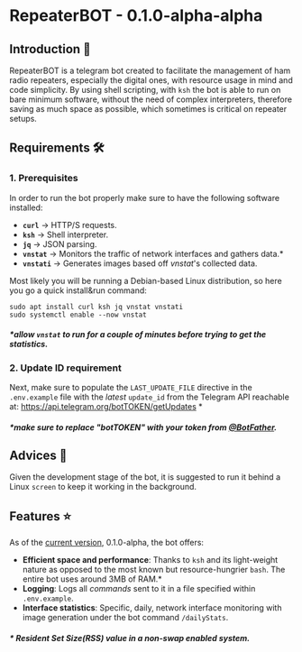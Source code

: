 # RepeaterBOT - 0.1.0-alpha-alpha

## Introduction 👋
RepeaterBOT is a telegram bot created to facilitate the management of ham radio repeaters, especially the digital ones, with resource usage in mind and code simplicity.
By using shell scripting, with `ksh` the bot is able to run on bare minimum software, without the need of complex interpreters, therefore saving as much space as possible, which sometimes is critical on repeater setups.

## Requirements 🛠️

### 1. Prerequisites
In order to run the bot properly make sure to have the following software installed:
 - **`curl`** -> HTTP/S requests.
 - **`ksh`** -> Shell interpreter.
 - **`jq`** -> JSON parsing.
 - **`vnstat`** -> Monitors the traffic of network interfaces and gathers data.*
 - **`vnstati`** -> Generates images based off *vnstat*'s collected data.

Most likely you will be running a Debian-based Linux distribution, so here you go a quick install&run command:

    sudo apt install curl ksh jq vnstat vnstati
    sudo systemctl enable --now vnstat
##### *allow `vnstat` to run for a couple of minutes before trying to get the statistics.

### 2. Update ID requirement
Next, make sure to populate the `LAST_UPDATE_FILE` directive in the `.env.example` file with the *latest* `update_id` from the Telegram API reachable at: https://api.telegram.org/botTOKEN/getUpdates *
##### *make sure to replace "botTOKEN" with your token from [@BotFather](https://t.me/botfather).

## Advices 📢
Given the development stage of the bot, it is suggested to run it behind a Linux `screen` to keep it working in the background. 

## Features ⭐
As of the [current version](https://semver.org/), 0.1.0-alpha, the bot offers:
 - **Efficient space and performance**: Thanks to `ksh` and its light-weight nature as opposed to the most known but resource-hungrier `bash`. The entire bot uses around 3MB of RAM.*
 - **Logging**: Logs all *commands* sent to it in a file specified within `.env.example`.
 - **Interface statistics**: Specific, daily, network interface monitoring with image generation under the bot command `/dailyStats`.
 ##### * Resident Set Size(RSS) value in a non-swap enabled system.